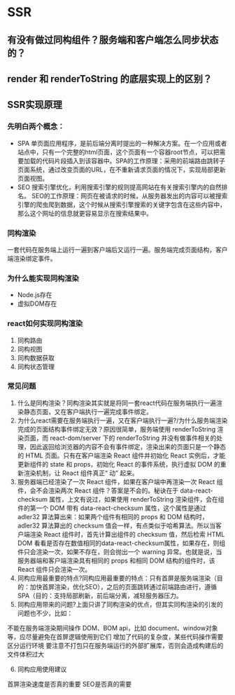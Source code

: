# SSR
## 有没有做过同构组件？服务端和客户端怎么同步状态的？

## render 和 renderToString 的底层实现上的区别？

## SSR实现原理
[](https://juejin.cn/post/6890810591968477191)
### 先明白两个概念：
- SPA
单页面应用程序，是前后端分离时提出的一种解决方案。在一个应用或者站点中，只有一个完整的html页面，这个页面有一个容器root节点，可以把需要加载的代码片段插入到该容器中。SPA的工作原理：采用的前端路由跳转子页面系统，通过改变页面的URL，在不重新请求页面的情况下，实现局部更新页面视图。
- SEO
搜索引擎优化，利用搜索引擎的规则提高网站在有关搜索引擎内的自然排名。
SEO的工作原理：网页在被请求的时候，从服务器发出的内容可以被搜索引擎的爬虫爬到数据，这个时候从搜索引擎搜索的关键字包含在这些内容中，那么这个网址的信息就更容易显示在搜索结果中。
### 同构渲染
一套代码在服务端上运行一遍到客户端后又运行一遍。服务端完成页面结构，客户端渲染绑定事件。
### 为什么能实现同构渲染
- Node.js存在
- 虚拟DOM存在
### react如何实现同构渲染
1. 同构路由
2. 同构视图
3. 同构数据获取
4. 同构状态管理
### 常见问题
1. 什么是同构渲染？同构渲染其实就是将同一套react代码在服务端执行一遍渲染静态页面，又在客户端执行一遍完成事件绑定。
2. 为什么react需要在服务端执行一遍，又在客户端执行一遍?/为什么服务端渲染完成的页面结构事件绑定无效？原因很简单，服务端使用 renderToString 渲染页面，而 react-dom/server 下的 renderToString 并没有做事件相关的处理，因此返回给浏览器的内容不会有事件绑定，渲染出来的页面只是一个静态的 HTML 页面。只有在客户端渲染 React 组件并初始化 React 实例后，才能更新组件的 state 和 props，初始化 React 的事件系统，执行虚拟 DOM 的重新渲染机制，让 React 组件真正“ 动” 起来。
3. 服务器端已经渲染了一次 React 组件，如果在客户端中再渲染一次 React 组件，会不会渲染两次 React 组件？答案是不会的。秘诀在于 data-react-checksum 属性，上文有说过，如果使用 renderToString 渲染组件，会在组件的第一个 DOM 带有 data-react-checksum 属性，这个属性是通过 adler32 算法算出来：如果两个组件有相同的 props 和 DOM 结构时，adler32 算法算出的 checksum 值会一样，有点类似于哈希算法。所以当客户端渲染 React 组件时，首先计算出组件的 checksum 值，然后检索 HTML DOM 看看是否存在数值相同的data-react-checksum属性，如果存在，则组件只会渲染一次，如果不存在，则会抛出一个 warning 异常。也就是说，当服务器端和客户端渲染具有相同的 props 和相同 DOM 结构的组件时，该 React 组件只会渲染一次。
4. 同构应用最重要的特点?同构应用最重要的特点：只有首屏是服务端渲染（目的：加快首屏渲染，优化SEO），之后的页面跳转通过前端路由进行，遵循SPA（目的：支持局部刷新，前后端分离，减轻服务器压力。
5. 同构应用带来的问题?上面只讲了同构渲染的优点，但其实同构渲染的引发的问题也不少，比如：

不能在服务端渲染期间操作  DOM、BOM api，比如 document、window对象等，应尽量避免在首屏逻辑使用到它们
增加了代码的复杂度，某些代码操作需要区分运行环境
要注意不打包只在服务端运行的外部扩展库，否则会造成构建后的文件体积过大

6. 同构应用使用建议

首屏渲染速度是否真的重要
SEO是否真的需要
